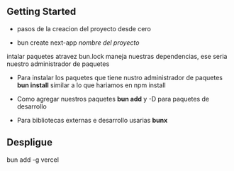
## Getting Started

- pasos de la creacion del proyecto desde cero

- bun create next-app *nombre del proyecto*

intalar paquetes atravez bun.lock maneja nuestras dependencias, ese seria nuestro administrador de paquetes

- Para instalar los paquetes que tiene nustro administrador de paquetes **bun install** similar a lo que hariamos en npm install

- Como agregar nuestros paquetes **bun add** y -D para paquetes de desarrollo 

- Para bibliotecas externas e desarrollo usarias **bunx**

## Despligue

bun add -g vercel

